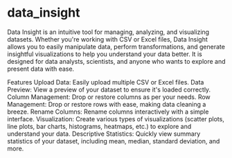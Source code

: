 # data_insight
Data Insight is an intuitive tool for managing, analyzing, and visualizing datasets. Whether you're working with CSV or Excel files, Data Insight allows you to easily manipulate data, perform transformations, and generate insightful visualizations to help you understand your data better. It is designed for data analysts, scientists, and anyone who wants to explore and present data with ease.

Features
Upload Data: Easily upload multiple CSV or Excel files.
Data Preview: View a preview of your dataset to ensure it's loaded correctly.
Column Management: Drop or restore columns as per your needs.
Row Management: Drop or restore rows with ease, making data cleaning a breeze.
Rename Columns: Rename columns interactively with a simple interface.
Visualization: Create various types of visualizations (scatter plots, line plots, bar charts, histograms, heatmaps, etc.) to explore and understand your data.
Descriptive Statistics: Quickly view summary statistics of your dataset, including mean, median, standard deviation, and more.
